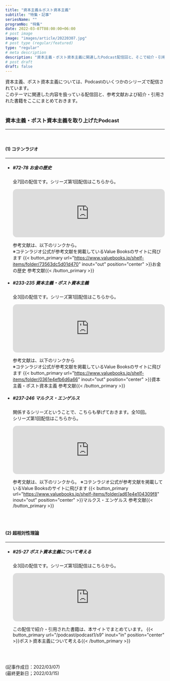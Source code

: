 ```yaml
---
title: "資本主義＆ポスト資本主義"
subtitle: "特集・記事"
seriesName: ""
programNo: "特集"
date: 2022-03-07T08:00:00+06:00
# post image
image: "images/article/20220307.jpg"
# post type (regular/featured)
type: "regular"
# meta description
description: "資本主義・ポスト資本主義に関連したPodcast配信回と、そこで紹介・引用された本、参考文献をまとめています"
# post draft
draft: false
---
```


資本主義、ポスト資本主義については、Podcastのいくつかのシリーズで配信されています。<br>
このテーマに関連した内容を扱っている配信回と、参考文献および紹介・引用された書籍をここにまとめておきます。
<br>
<br>

### 資本主義・ポスト資本主義を取り上げたPodcast
<hr>
<br>

#### (1) コテンラジオ
<hr>

* ##### #72-78 お金の歴史
  全7回の配信です。シリーズ第1回配信はこちらから。
  <br>
  <iframe style="border-radius:12px" src="https://open.spotify.com/embed/episode/1uUB9oZfKYhpg8XoM59mQu?utm_source=generator" width="100%" height="152" frameBorder="0" allowfullscreen="" allow="autoplay; clipboard-write; encrypted-media; fullscreen; picture-in-picture"></iframe>

  参考文献は、以下のリンクから。<br>
  ※コテンラジオ公式が参考文献を掲載しているValue Booksのサイトに飛びます
  {{< button_primary url="https://www.valuebooks.jp/shelf-items/folder/73563dc5d01d470" inout="out" position="center" >}}お金の歴史 参考文献{{< /button_primary >}}


* ##### #233-235 資本主義・ポスト資本主義
  全3回の配信です。シリーズ第1回配信はこちらから。
  <br>
  <iframe style="border-radius:12px" src="https://open.spotify.com/embed/episode/7nlePJcrfYGKDWAorevRci?utm_source=generator" width="100%" height="152" frameBorder="0" allowfullscreen="" allow="autoplay; clipboard-write; encrypted-media; fullscreen; picture-in-picture"></iframe>

  参考文献は、以下のリンクから<br>
  ※コテンラジオ公式が参考文献を掲載しているValue Booksのサイトに飛びます
  {{< button_primary url="https://www.valuebooks.jp/shelf-items/folder/0361e4efb6d6a66" inout="out" position="center" >}}資本主義・ポスト資本主義 参考文献{{< /button_primary >}}


* ##### #237-246 マルクス・エンゲルス
  関係するシリーズということで、こちらも挙げておきます。全10回。<br>
  シリーズ第1回配信はこちらから。
  <br>
  <iframe style="border-radius:12px" src="https://open.spotify.com/embed/episode/01cLZ2rkE9GIUcZkFuQgOj?utm_source=generator" width="100%" height="152" frameBorder="0" allowfullscreen="" allow="autoplay; clipboard-write; encrypted-media; fullscreen; picture-in-picture"></iframe>

  参考文献は、以下のリンクから。
  ※コテンラジオ公式が参考文献を掲載しているValue Booksのサイトに飛びます
  {{< button_primary url="https://www.valuebooks.jp/shelf-items/folder/ad61e4e104309f8" inout="out" position="center" >}}マルクス・エンゲルス 参考文献{{< /button_primary >}}

<br>
<br>

#### (2) 超相対性理論
<hr>

* ##### #25-27 ポスト資本主義について考える
  全3回の配信です。シリーズ第1回配信はこちらから。
  <iframe style="border-radius:12px" src="https://open.spotify.com/embed/episode/7eUbymUvVHP6KwipuWgRMA?utm_source=generator" width="100%" height="152" frameBorder="0" allowfullscreen="" allow="autoplay; clipboard-write; encrypted-media; fullscreen; pictur
  e-in-picture"></iframe>

  この配信で紹介・引用された書籍は、本サイトでまとめています。
  {{< button_primary url="/podcast/podcast1/s9" inout="in" position="center" >}}ポスト資本主義について考える{{< /button_primary >}}
<br>
<br>

(記事作成日：2022/03/07)<br>
(最終更新日；2022/03/15)
